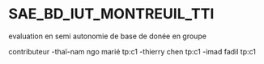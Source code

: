 # SAE_BD_IUT_MONTREUIL_TTI
evaluation en semi autonomie de base de donée en groupe

contributeur 
-thaï-nam ngo marié tp:c1
-thierry chen  tp:c1
-imad fadil tp:c1
